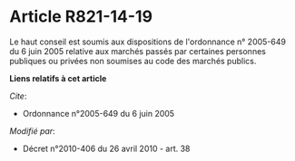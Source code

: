 # Article R821-14-19

Le haut conseil est soumis aux dispositions de l'ordonnance n° 2005-649 du 6 juin 2005 relative aux marchés passés par
certaines personnes publiques ou privées non soumises au code des marchés publics.

**Liens relatifs à cet article**

_Cite_:

  - Ordonnance n°2005-649 du 6 juin 2005

_Modifié par_:

  - Décret n°2010-406 du 26 avril 2010 - art. 38
